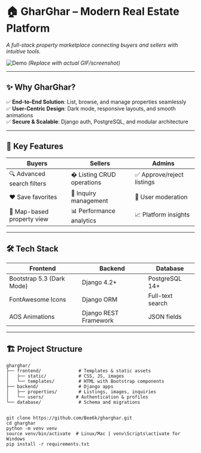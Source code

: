 # 🏠 GharGhar – Modern Real Estate Platform  

*A full-stack property marketplace connecting buyers and sellers with intuitive tools.*  

![Demo](https://github.com/Bee6k/gharghar/blob/main/frontend/static/img/demo.gif) *(Replace with actual GIF/screenshot)*  

---

## ✨ **Why GharGhar?**  

✅ **End-to-End Solution**: List, browse, and manage properties seamlessly  
✅ **User-Centric Design**: Dark mode, responsive layouts, and smooth animations  
✅ **Secure & Scalable**: Django auth, PostgreSQL, and modular architecture  

---

## 🚀 **Key Features**  

| **Buyers**                | **Sellers**                | **Admins**               |  
|---------------------------|----------------------------|--------------------------|  
| 🔍 Advanced search filters | �️ Listing CRUD operations  | ✅ Approve/reject listings |  
| ❤️ Save favorites          | 📩 Inquiry management       | 👥 User moderation        |  
| 📍 Map-based property view | 📊 Performance analytics    | 📈 Platform insights      |  

---

## 🛠️ **Tech Stack**  

| **Frontend**               | **Backend**            | **Database**     |  
|----------------------------|------------------------|------------------|  
| Bootstrap 5.3 (Dark Mode)  | Django 4.2+            | PostgreSQL 14+   |  
| FontAwesome Icons          | Django ORM             | Full-text search |  
| AOS Animations             | Django REST Framework  | JSON fields      |  

---

## 🏗️ **Project Structure**  

```plaintext
gharghar/  
├── frontend/              # Templates & static assets  
│   ├── static/            # CSS, JS, images  
│   └── templates/         # HTML with Bootstrap components  
├── backend/               # Django apps  
│   ├── properties/        # Listings, images, inquiries  
│   └── users/            # Authentication & profiles  
└── database/              # Schema and migrations


git clone https://github.com/Bee6k/gharghar.git
cd gharghar
python -m venv venv
source venv/bin/activate  # Linux/Mac | venv\Scripts\activate for Windows
pip install -r requirements.txt
